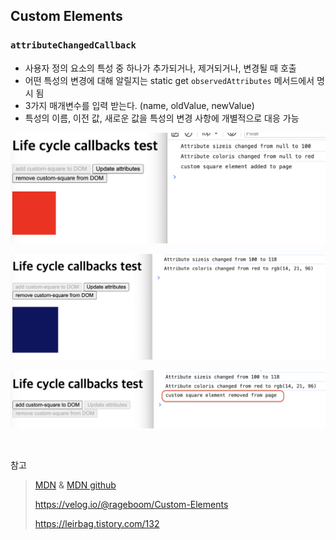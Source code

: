 ## Custom Elements

### `attributeChangedCallback`

- 사용자 정의 요소의 특성 중 하나가 추가되거나, 제거되거나, 변경될 때 호출
- 어떤 특성의 변경에 대해 알릴지는 static get `observedAttributes` 메서드에서 명시 됨
- 3가지 매개변수를 입력 받는다. (name, oldValue, newValue)
- 특성의 이름, 이전 값, 새로운 값을 특성의 변경 사항에 개별적으로 대응 가능

![add custom-square to DOM](./img/add.png)

![Update attributes](./img/update.png)

![remove custom-square from DOM](./img/remove.png)

<br/>

참고

> [MDN](https://developer.mozilla.org/ko/docs/Web/API/Web_components/Using_custom_elements#%EC%83%9D%EB%AA%85_%EC%A3%BC%EA%B8%B0_%EC%BD%9C%EB%B0%B1_%EC%82%AC%EC%9A%A9%ED%95%98%EA%B8%B0) & [MDN github](https://github.com/mdn/web-components-examples/blob/main/life-cycle-callbacks/main.js)
>
> https://velog.io/@rageboom/Custom-Elements
>
> https://leirbag.tistory.com/132
